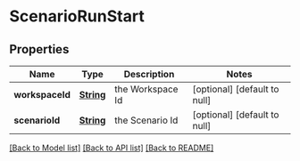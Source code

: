 # ScenarioRunStart
## Properties

Name | Type | Description | Notes
------------ | ------------- | ------------- | -------------
**workspaceId** | [**String**](string.md) | the Workspace Id | [optional] [default to null]
**scenarioId** | [**String**](string.md) | the Scenario Id | [optional] [default to null]

[[Back to Model list]](../README.md#documentation-for-models) [[Back to API list]](../README.md#documentation-for-api-endpoints) [[Back to README]](../README.md)

